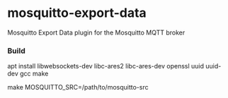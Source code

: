 # mosquitto-export-data

Mosquitto Export Data plugin for the Mosquitto MQTT broker

### Build

apt install libwebsockets-dev libc-ares2 libc-ares-dev openssl uuid uuid-dev gcc make

make MOSQUITTO_SRC=/path/to/mosquitto-src

